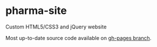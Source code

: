# pharma-site
Custom HTML5/CSS3 and jQuery website

Most up-to-date source code available on [gh-pages branch](https://github.com/BeejLuig/pharma-site/tree/gh-pages). 
